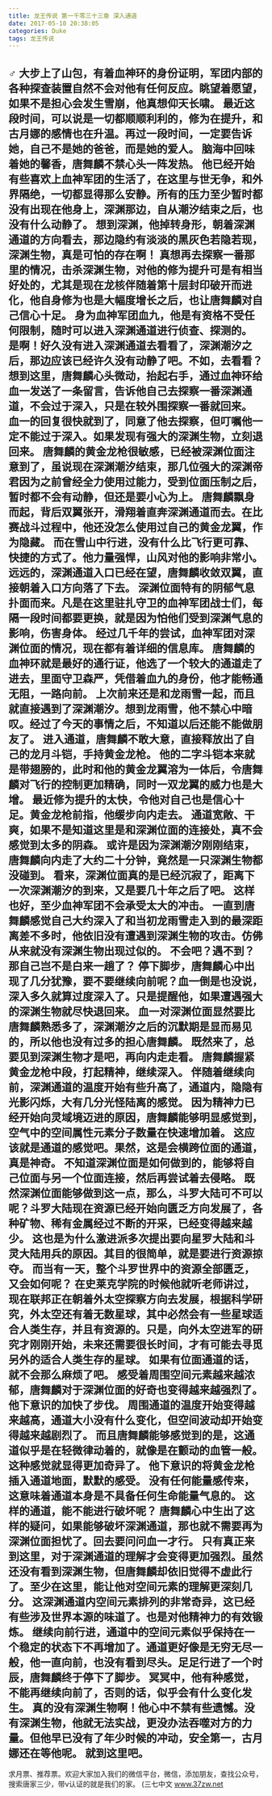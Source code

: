 ```yaml
---
title: 龙王传说 第一千零三十三章 深入通道
date: 2017-05-10 20:38:05
categories: Duke
tags: 龙王传说
---
```


♂
大步上了山包，有着血神环的身份证明，军团内部的各种探查装置自然不会对他有任何反应。眺望着愿望，如果不是担心会发生雪崩，他真想仰天长啸。
最近这段时间，可以说是一切都顺顺利利的，修为在提升，和古月娜的感情也在升温。再过一段时间，一定要告诉她，自己不是她的爸爸，而是她的爱人。
脑海中回味着她的馨香，唐舞麟不禁心头一阵发热。
他已经开始有些喜欢上血神军团的生活了，在这里与世无争，和外界隔绝，一切都显得那么安静。所有的压力至少暂时都没有出现在他身上，深渊那边，自从潮汐结束之后，也没有什么动静了。
想到深渊，他掉转身形，朝着深渊通道的方向看去，那边隐约有淡淡的黑灰色若隐若现，深渊生物，真是可怕的存在啊！
真想再去探察一番那里的情况，击杀深渊生物，对他的修为提升可是有相当好处的，尤其是现在龙核伴随着第十层封印破开而进化，他自身修为也是大幅度增长之后，也让唐舞麟对自己信心十足。
身为血神军团血九，他是有资格不受任何限制，随时可以进入深渊通道进行侦查、探测的。
是啊！好久没有进入深渊通道去看看了，深渊潮汐之后，那边应该已经许久没有动静了吧。不如，去看看？
想到这里，唐舞麟心头微动，抬起右手，通过血神环给血一发送了一条留言，告诉他自己去探察一番深渊通道，不会过于深入，只是在较外围探察一番就回来。
血一的回复很快就到了，同意了他去探察，但叮嘱他一定不能过于深入。如果发现有强大的深渊生物，立刻退回来。
唐舞麟的黄金龙枪很敏感，已经被深渊位面注意到了，虽说现在深渊潮汐结束，那几位强大的深渊帝君因为之前曾经全力使用过能力，受到位面压制之后，暂时都不会有动静，但还是要小心为上。
唐舞麟飘身而起，背后双翼张开，滑翔着直奔深渊通道而去。在比赛战斗过程中，他还没怎么使用过自己的黄金龙翼，作为隐藏。
而在雪山中行进，没有什么比飞行更可靠、快捷的方式了。他力量强悍，山风对他的影响非常小。
远远的，深渊通道入口已经在望，唐舞麟收敛双翼，直接朝着入口方向落了下去。
深渊位面特有的阴郁气息扑面而来。凡是在这里驻扎守卫的血神军团战士们，每隔一段时间都要更换，就是因为怕他们受到深渊气息的影响，伤害身体。
经过几千年的尝试，血神军团对深渊位面的情况，现在都有着详细的信息库。
唐舞麟的血神环就是最好的通行证，他选了一个较大的通道走了进去，里面守卫森严，凭借着血九的身份，他才能畅通无阻，一路向前。
上次前来还是和龙雨雪一起，而且就直接遇到了深渊潮汐。想到龙雨雪，他不禁心中暗叹。经过了今天的事情之后，不知道以后还能不能做朋友了。
进入通道，唐舞麟不敢大意，直接释放出了自己的龙月斗铠，手持黄金龙枪。
他的二字斗铠本来就是带翅膀的，此时和他的黄金龙翼溶为一体后，令唐舞麟对飞行的控制更加精确，同时一双龙翼的威力也是大增。
最近修为提升的太快，令他对自己也是信心十足。黄金龙枪前指，他缓步向内走去。
通道宽敞、干爽，如果不是知道这里是和深渊位面的连接处，真不会感觉到太多的阴森。
或许是因为深渊潮汐刚刚结束，唐舞麟向内走了大约二十分钟，竟然是一只深渊生物都没碰到。
看来，深渊位面真的是已经沉寂了，距离下一次深渊潮汐的到来，又是要几十年之后了吧。
这样也好，至少血神军团不会承受太大的冲击。
一直到唐舞麟感觉自己大约深入了和当初龙雨雪走入到的最深距离差不多时，他依旧没有遭遇到深渊生物的攻击。仿佛从来就没有深渊生物出现过似的。
不会吧？遇不到？那自己岂不是白来一趟了？
停下脚步，唐舞麟心中出现了几分犹豫，要不要继续向前呢？血一倒是也没说，深入多久就算过度深入了。只是提醒他，如果遭遇强大的深渊生物就尽快退回来。
血一对深渊位面显然要比唐舞麟熟悉多了，深渊潮汐之后的沉默期是显而易见的，所以他也没有过多的担心唐舞麟。
既然来了，总要见到深渊生物才是吧，再向内走走看。
唐舞麟握紧黄金龙枪中段，打起精神，继续深入。
伴随着继续向前，深渊通道的温度开始有些升高了，通道内，隐隐有光影闪烁，大有几分光怪陆离的感觉。
因为精神力已经开始向灵域境迈进的原因，唐舞麟能够明显感觉到，空气中的空间属性元素分子数量在快速增加着。
这应该就是通道的感觉吧。果然，这是会横跨位面的通道，真是神奇。
不知道深渊位面是如何做到的，能够将自己位面与另一个位面连接，然后再尝试着去侵略。
既然深渊位面能够做到这一点，那么，斗罗大陆可不可以呢？斗罗大陆现在资源已经开始向匮乏方向发展了，各种矿物、稀有金属经过不断的开采，已经变得越来越少。
这也是为什么激进派多次提出要向星罗大陆和斗灵大陆用兵的原因。其目的很简单，就是要进行资源掠夺。
而当有一天，整个斗罗世界中的资源全部匮乏，又会如何呢？
在史莱克学院的时候他就听老师讲过，现在联邦正在朝着外太空探察方向去发展，根据科学研究，外太空还有着无数星球，其中必然会有一些星球适合人类生存，并且有资源的。只是，向外太空进军的研究才刚刚开始，未来还需要很长时间，才有可能去寻觅另外的适合人类生存的星球。
如果有位面通道的话，就不会那么麻烦了吧。
感受着周围空间元素越来越浓郁，唐舞麟对于深渊位面的好奇也变得越来越强烈了。他下意识的加快了步伐。
周围通道的温度开始变得越来越高，通道大小没有什么变化，但空间波动却开始变得越来越剧烈了。
而且唐舞麟能够感觉到的是，这通道似乎是在轻微律动着的，就像是在颤动的血管一般。这种感觉就显得更加奇异了。
他下意识的将黄金龙枪插入通道地面，默默的感受。
没有任何能量感传来，这意味着通道本身是不具备任何生命能量气息的。
这样的通道，能不能进行破坏呢？
唐舞麟心中生出了这样的疑问，如果能够破坏深渊通道，那也就不需要再为深渊位面担忧了。回去要问问血一才行。
只有真正来到这里，对于深渊通道的理解才会变得更加强烈。虽然还没有看到深渊生物，但唐舞麟却依旧觉得不虚此行了。至少在这里，能让他对空间元素的理解更深刻几分。
这深渊通道内空间元素排列的非常奇异，这已经有些涉及世界本源的味道了。也是对他精神力的有效锻炼。
继续向前行进，通道中的空间元素似乎保持在一个稳定的状态下不再增加了。通道更好像是无穷无尽一般，他一直向前，也没有看到尽头。足足行进了一个时辰，唐舞麟终于停下了脚步。
冥冥中，他有种感觉，不能再继续向前了，否则的话，似乎会有什么变化发生。
真的没有深渊生物啊！他心中不禁有些遗憾。没有深渊生物，他就无法实战，更没办法吞噬对方的力量。但他早已没有了年少时候的冲动，安全第一，古月娜还在等他呢。
就到这里吧。
------------------------------------------
求月票、推荐票。欢迎大家加入我们的微信平台，微信，添加朋友，查找公众号，搜索唐家三少，带v认证的就是我们的家。
(三七中文 www.37zw.net